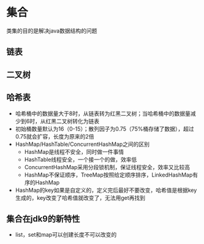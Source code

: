 # 集合
类集的目的是解决java数据结构的问题


## 链表

## 二叉树
## 哈希表
- 哈希桶中的数据量大于8时，从链表转为红黑二叉树；当哈希桶中的数据量减少到6时，从红黑二叉树转化为链表
- 初始桶数量默认为16（0-15）；散列因子为0.75（75%桶存储了数据），超过0.75就会扩容，长度为原来的2倍
- HashMap/HashTable/ConcurrentHashMap之间的区别
  - HashMap是线程不安全，同时做一件事情
  - HashTable线程安全，一个接一个的做，效率低
  - ConcurrentHashMap采用分段锁机制，保证线程安全，效率又比较高
  - HashMap不保证顺序，TreeMap按照给定顺序排序，LinkedHashMap有序的HashMap
- HashMap的key如果是自定义的，定义完后最好不要改变，哈希值是根据key生成的，key改变了哈希值就改变了，无法用get再找到

## 集合在jdk9的新特性
- list，set和map可以创建长度不可以改变的  
